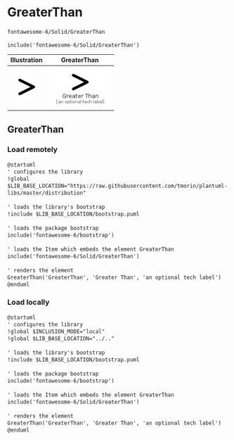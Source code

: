 # GreaterThan


```text
fontawesome-6/Solid/GreaterThan
```

```text
include('fontawesome-6/Solid/GreaterThan')
```



| Illustration | GreaterThan |
| :---: | :---: |
| ![illustration for Illustration](../../fontawesome-6/Solid/GreaterThan.png) | ![illustration for GreaterThan](../../fontawesome-6/Solid/GreaterThan.Local.png) |




## GreaterThan

### Load remotely
```plantuml
@startuml
' configures the library
!global $LIB_BASE_LOCATION="https://raw.githubusercontent.com/tmorin/plantuml-libs/master/distribution"

' loads the library's bootstrap
!include $LIB_BASE_LOCATION/bootstrap.puml

' loads the package bootstrap
include('fontawesome-6/bootstrap')

' loads the Item which embeds the element GreaterThan
include('fontawesome-6/Solid/GreaterThan')

' renders the element
GreaterThan('GreaterThan', 'Greater Than', 'an optional tech label')
@enduml
```

### Load locally
```plantuml
@startuml
' configures the library
!global $INCLUSION_MODE="local"
!global $LIB_BASE_LOCATION="../.."

' loads the library's bootstrap
!include $LIB_BASE_LOCATION/bootstrap.puml

' loads the package bootstrap
include('fontawesome-6/bootstrap')

' loads the Item which embeds the element GreaterThan
include('fontawesome-6/Solid/GreaterThan')

' renders the element
GreaterThan('GreaterThan', 'Greater Than', 'an optional tech label')
@enduml
```

